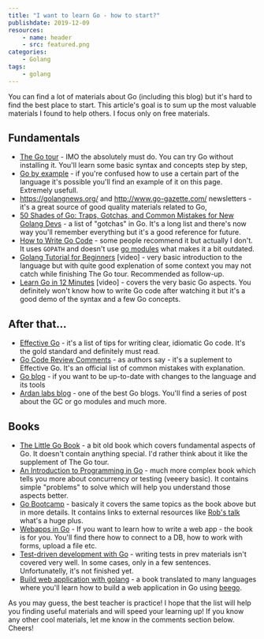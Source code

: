 ```yaml
---
title: "I want to learn Go - how to start?"
publishdate: 2019-12-09
resources:
    - name: header
    - src: featured.png
categories:
    - Golang
tags:
    - golang
---
```


You can find a lot of materials about Go (including this blog) but it's hard to find the best place to start. This article's goal is to sum up the most valuable materials I found to help others. I focus only on free materials.

## Fundamentals

-   [The Go tour](https://tour.golang.org/welcome/1) - IMO the absolutely must do. You can try Go without installing it. You'll learn some basic syntax and concepts step by step,
-   [Go by example](https://gobyexample.com/) - if you're confused how to use a certain part of the language it's possible you'll find an example of it on this page. Extremely usefull.
-   https://golangnews.org/ and http://www.go-gazette.com/ newsletters - it's a great source of good quality materials related to Go,
-   [50 Shades of Go: Traps, Gotchas, and Common Mistakes for New Golang Devs](https://devs.cloudimmunity.com/gotchas-and-common-mistakes-in-go-golang/) - a list of "gotchas" in Go. It's a long list and there's now way you'll remember everything but it's a good reference for future.
-   [How to Write Go Code](https://golang.org/doc/code.html) - some people recommend it but actually I don't. It uses `GOPATH` and doesn't use [go modules](https://blog.golang.org/using-go-modules) what makes it a bit outdated.
-   [Golang Tutorial for Beginners](https://www.youtube.com/watch?v=YS4e4q9oBaU) [video] - very basic introduction to the language but with quite good explenation of some context you may not catch while finishing The Go tour. Recommended as follow-up.
-   [Learn Go in 12 Minutes](https://www.youtube.com/watch?v=C8LgvuEBraI) [video] - covers the very basic Go aspects. You definitely won't know how to write Go code after watching it but it's a good demo of the syntax and a few Go concepts.

## After that...

-   [Effective Go](https://golang.org/doc/effective_go.html) - it's a list of tips for writing clear, idiomatic Go code. It's the gold standard and definitely must read.
-   [Go Code Review Comments](https://github.com/golang/go/wiki/CodeReviewComments) - as authors say - it's a suplement to Effective Go. It's an official list of common mistakes with explanation.
-   [Go blog](https://blog.golang.org/) - if you want to be up-to-date with changes to the language and its tools
-   [Ardan labs blog](https://www.ardanlabs.com/blog/) - one of the best Go blogs. You'll find a series of post about the GC or go modules and much more.

## Books

-   [The Little Go Book](https://www.openmymind.net/The-Little-Go-Book/) - a bit old book which covers fundamental aspects of Go. It doesn't contain anything special. I'd rather think about it like the supplement of The Go tour.
-   [An Introduction to Programming in Go](http://www.golang-book.com/books/intro) - much more complex book which tells you more about concurrency or testing (veeery basic). It contains simple "problems" to solve which will help you understand those aspects better.
-   [Go Bootcamp](http://www.golangbootcamp.com/) - basicaly it covers the same topics as the book above but in more details. It contains links to external resources like [Rob's talk](https://vimeo.com/49718712) what's a huge plus.
-   [Webapps in Go](https://leanpub.com/antitextbookGo) - If you want to learn how to write a web app - the book is for you. You'll find there how to connect to a DB, how to work with forms, upload a file etc.
-   [Test-driven development with Go](https://leanpub.com/golang-tdd) - writing tests in prev materials isn't covered very well. In some cases, only in a few sentences. Unfortunatelly, it's not finished yet.
-   [Build web application with golang](https://github.com/astaxie/build-web-application-with-golang) - a book translated to many languages where you'll learn how to build a web application in Go using [beego](https://beego.me/).

As you may guess, the best teacher is practice! I hope that the list will help you finding useful materials and will speed your learning up! If you know any other cool materials, let me know in the comments section below. Cheers!
